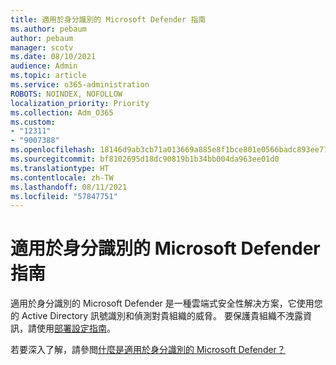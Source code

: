 ```yaml
---
title: 適用於身分識別的 Microsoft Defender 指南
ms.author: pebaum
author: pebaum
manager: scotv
ms.date: 08/10/2021
audience: Admin
ms.topic: article
ms.service: o365-administration
ROBOTS: NOINDEX, NOFOLLOW
localization_priority: Priority
ms.collection: Adm_O365
ms.custom:
- "12311"
- "9007388"
ms.openlocfilehash: 18146d9ab3cb71a013669a885e8f1bce801e0566badc893ee77fec5305eb812a
ms.sourcegitcommit: bf8102695d18dc90819b1b34bb004da963ee01d0
ms.translationtype: HT
ms.contentlocale: zh-TW
ms.lasthandoff: 08/11/2021
ms.locfileid: "57847751"
---
```

# <a name="microsoft-defender-for-identity-guide"></a>適用於身分識別的 Microsoft Defender 指南

適用於身分識別的 Microsoft Defender 是一種雲端式安全性解决方案，它使用您的 Active Directory 訊號識別和偵測對貴組織的威脅。 要保護貴組織不洩露資訊，請使用[部署設定指南](https://portal.office.com/adminportal/home?#/modernonboarding/microsoftdefenderforidentitysetupguide)。 

若要深入了解，請參閲[什麼是適用於身分識別的 Microsoft Defender？](/defender-for-identity/what-is)  

